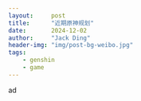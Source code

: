```yaml
---
layout:     post
title:      "近期原神规划"
date:       2024-12-02
author:     "Jack Ding"
header-img: "img/post-bg-weibo.jpg"
tags:
    - genshin
    - game
---
```


ad
